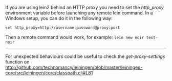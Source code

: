 If you are using lein2 behind an HTTP proxy you need to set the _http_proxy_ environment variable before launching any remote lein command. In a Windows setup, you can do it in the following way:

`set http_proxy=http://username:password@proxy:port`

Then a remote command would work, for example:
`lein new noir test-noir`


***
For unexpected behaviours could be useful to check the _get-proxy-settings_ function on http://github.com/technomancy/leiningen/blob/master/leiningen-core/src/leiningen/core/classpath.clj#L81